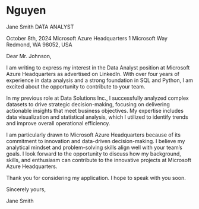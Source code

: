 # Nguyen

Jane Smith
DATA ANALYST

October 8th, 2024
Microsoft Azure Headquarters
1 Microsoft Way
Redmond, WA 98052, USA

Dear Mr. Johnson,

I am writing to express my interest in the Data Analyst position at Microsoft Azure Headquarters as advertised on LinkedIn. With over four years of experience in data analysis and a strong foundation in SQL and Python, I am excited about the opportunity to contribute to your team.

In my previous role at Data Solutions Inc., I successfully analyzed complex datasets to drive strategic decision-making, focusing on delivering actionable insights that meet business objectives. My expertise includes data visualization and statistical analysis, which I utilized to identify trends and improve overall operational efficiency.

I am particularly drawn to Microsoft Azure Headquarters because of its commitment to innovation and data-driven decision-making. I believe my analytical mindset and problem-solving skills align well with your team’s goals. I look forward to the opportunity to discuss how my background, skills, and enthusiasm can contribute to the innovative projects at Microsoft Azure Headquarters.

Thank you for considering my application. I hope to speak with you soon.

Sincerely yours,

Jane Smith